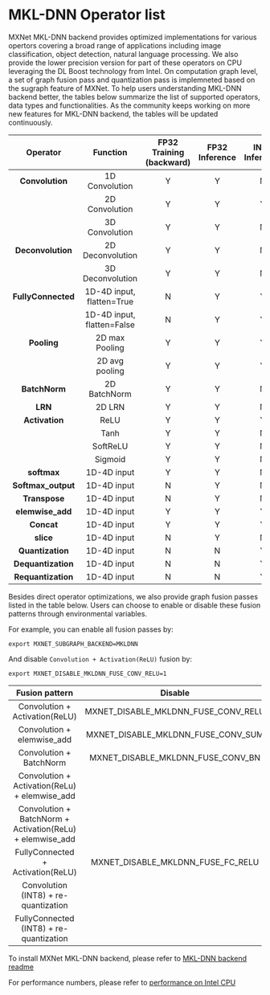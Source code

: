 <!--- Licensed to the Apache Software Foundation (ASF) under one -->
<!--- or more contributor license agreements.  See the NOTICE file -->
<!--- distributed with this work for additional information -->
<!--- regarding copyright ownership.  The ASF licenses this file -->
<!--- to you under the Apache License, Version 2.0 (the -->
<!--- "License"); you may not use this file except in compliance -->
<!--- with the License.  You may obtain a copy of the License at -->

<!---   http://www.apache.org/licenses/LICENSE-2.0 -->

<!--- Unless required by applicable law or agreed to in writing, -->
<!--- software distributed under the License is distributed on an -->
<!--- "AS IS" BASIS, WITHOUT WARRANTIES OR CONDITIONS OF ANY -->
<!--- KIND, either express or implied.  See the License for the -->
<!--- specific language governing permissions and limitations -->
<!--- under the License. -->

# MKL-DNN Operator list

MXNet MKL-DNN backend provides optimized implementations for various opertors covering a broad range of applications including image classification, object detection, natural language processing. We also provide the lower precision version for part of these operators on CPU leveraging the DL Boost technology from Intel. On computation graph level, a set of graph fusion pass and quantization pass is implemneted based on the sugraph feature of MXNet. To help users understanding MKL-DNN backend better, the tables below summarize the list of supported operators, data types and functionalities. As the community keeps working on more new features for MKL-DNN backend, the tables will be updated continuously.

| Operator           | Function                   | FP32 Training (backward) | FP32 Inference | INT8 Inference |
| :--:               | :--:                       | :--:                     | :--:           | :--:           |
| **Convolution**    | 1D Convolution             | Y                        | Y              | N              |
|                    | 2D Convolution             | Y                        | Y              | Y              |
|                    | 3D Convolution             | Y                        | Y              | N              |
| **Deconvolution**  | 2D Deconvolution           | Y                        | Y              | N              |
|                    | 3D Deconvolution           | Y                        | Y              | N              |
| **FullyConnected** | 1D-4D input, flatten=True  | N                        | Y              | Y              |
|                    | 1D-4D input, flatten=False | N                        | Y              | Y              |
| **Pooling**        | 2D max Pooling             | Y                        | Y              | Y              |
|                    | 2D avg pooling             | Y                        | Y              | Y              |
| **BatchNorm**      | 2D BatchNorm               | Y                        | Y              | N              |
| **LRN**            | 2D LRN                     | Y                        | Y              | N              |
| **Activation**     | ReLU                       | Y                        | Y              | Y              |
|                    | Tanh                       | Y                        | Y              | N              |
|                    | SoftReLU                   | Y                        | Y              | N              |
|                    | Sigmoid                    | Y                        | Y              | N              |
| **softmax**        | 1D-4D input                | Y                        | Y              | N              |
| **Softmax_output** | 1D-4D input                | N                        | Y              | N              |
| **Transpose**      | 1D-4D input                | N                        | Y              | N              |
| **elemwise_add**   | 1D-4D input                | Y                        | Y              | Y              |
| **Concat**         | 1D-4D input                | Y                        | Y              | Y              |
| **slice**          | 1D-4D input                | N                        | Y              | N              |
| **Quantization**   | 1D-4D input                | N                        | N              | Y              |
| **Dequantization** | 1D-4D input                | N                        | N              | Y              |
| **Requantization** | 1D-4D input                | N                        | N              | Y              |

Besides direct operator optimizations, we also provide graph fusion passes listed in the table below. Users can choose to enable or disable these fusion patterns through environmental variables.

For example, you can enable all fusion passes by:

```
export MXNET_SUBGRAPH_BACKEND=MKLDNN
```

And disable `Convolution + Activation(ReLU)` fusion by:

```
export MXNET_DISABLE_MKLDNN_FUSE_CONV_RELU=1
```

| Fusion pattern                                            | Disable                             |
| :--:                                                      | :--:                                |
| Convolution + Activation(ReLU)                            | MXNET_DISABLE_MKLDNN_FUSE_CONV_RELU |
| Convolution + elemwise_add                                | MXNET_DISABLE_MKLDNN_FUSE_CONV_SUM  |
| Convolution + BatchNorm                                   | MXNET_DISABLE_MKLDNN_FUSE_CONV_BN   |
| Convolution + Activation(ReLu) + elemwise_add             |                                     |
| Convolution + BatchNorm + Activation(ReLu) + elemwise_add |                                     |
| FullyConnected + Activation(ReLU)                         | MXNET_DISABLE_MKLDNN_FUSE_FC_RELU   |
| Convolution (INT8) + re-quantization                      |                                     |
| FullyConnected (INT8) + re-quantization                   |                                     |


To install MXNet MKL-DNN backend, please refer to [MKL-DNN backend readme](http://mxnet.incubator.apache.org/tutorials/mkldnn/MKLDNN_README.html)

For performance numbers, please refer to [performance on Intel CPU](https://mxnet.incubator.apache.org/versions/master/faq/perf.html#intel-cpu)
